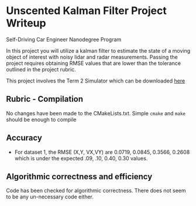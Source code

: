 # Unscented Kalman Filter Project Writeup
Self-Driving Car Engineer Nanodegree Program

In this project you will utilize a kalman filter to estimate the state of a moving object of interest with noisy lidar and radar measurements. Passing the project requires obtaining RMSE values that are lower than the tolerance outlined in the project rubric. 

This project involves the Term 2 Simulator which can be downloaded [here](https://github.com/udacity/self-driving-car-sim/releases)

## Rubric - Compilation
No changes have been made to the CMakeLists.txt. Simple `cmake` and `make` should be enough to compile

## Accuracy 
* For dataset 1, the RMSE (X,Y, VX,VY) are 0.0719, 0.0845, 0.3566, 0.2608 which is under the expected .09, .10, 0.40, 0.30 values.

## Algorithmic correctness and efficiency
Code has been checked for algorithmic correctness. There does not seem to be any un-necessary code either. 
